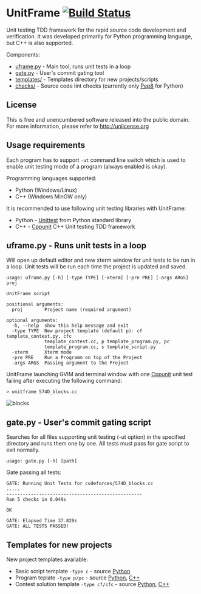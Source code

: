 # UnitFrame [![Build Status](https://travis-ci.org/UnitFrame/unitframe.svg?branch=master)](https://travis-ci.org/UnitFrame/unitframe)
Unit testing TDD framework for the rapid source code development and verification. It was developed primarily for Python programming language, but C++ is also supported.

Components:
- [uframe.py](https://github.com/UnitFrame/unitframe/blob/master/uframe.py)        - Main tool, runs unit tests in a loop
- [gate.py](https://github.com/UnitFrame/unitframe/blob/master/gate.py)            - User's commit gating tool
- [templates/](https://github.com/UnitFrame/unitframe/blob/master/templates)       - Templates directory for new projects/scripts
- [checks/](https://github.com/UnitFrame/unitframe/blob/master/checks)             - Source code lint checks (currently only [Pep8](https://www.python.org/dev/peps/pep-0008/) for Python)

## License
This is free and unencumbered software released into the public domain. For more information, please refer to http://unlicense.org

## Usage requirements
Each program has to support `-ut` command line switch which is used to enable unit testing mode of a program (always enabled is okay).

Programming languages supported:
- Python (Windows/Linux)
- C++ (Windows MinGW only)

It is recommended to use following unit testing libraries with UnitFrame:
- Python - [Unittest](https://docs.python.org/3/library/unittest.html) from Python standard library
- C++ - [Cppunit](https://github.com/cppunit/cppunit) C++ Unit testing TDD framework

## uframe.py - Runs unit tests in a loop
Will open up default editor and new xterm window for unit tests to be run in a loop. Unit tests will be run each time the project is updated and saved.

```
usage: uframe.py [-h] [-type TYPE] [-xterm] [-pre PRE] [-args ARGS] proj

UnitFrame script

positional arguments:
  proj        Project name (required argument)

optional arguments:
  -h, --help  show this help message and exit
  -type TYPE  New project template (default p): cf template_contest.py, cfc
              template_contest.cc, p template_program.py, pc
              template_program.cc, s template_script.py
  -xterm      Xterm mode
  -pre PRE    Run a Programm on top of the Project
  -args ARGS  Passing argument to the Project
```

UnitFrame launching GVIM and terminal window with one [Cppunit](https://github.com/cppunit/cppunit) unit test failing after executing the following command:

`> unitframe 574D_blocks.cc`

![blocks](https://cloud.githubusercontent.com/assets/3139960/9644637/19b1065c-517c-11e5-8c73-ed636bbfc5bd.jpg)

## gate.py - User's commit gating script

Searches for all files supporting unit testing (-ut option) in the specified directory and runs them one by one. All tests must pass for gate script to exit normally.

`usage: gate.py [-h] [path]`

Gate passing all tests:
```
GATE: Running Unit Tests for codeforces/574D_blocks.cc
.....
--------------------------------------------------
Ran 5 checks in 0.049s

OK

GATE: Elapsed Time 37.829s
GATE: ALL TESTS PASSED!
```

## Templates for new projects

New project templates available:
- Basic script template `-type c` - source [Python](https://github.com/UnitFrame/unitframe/blob/master/templates/template_script.py)
- Program teplate `-type p/pc` - source [Python](https://github.com/UnitFrame/unitframe/blob/master/templates/template_program.py), [C++](https://github.com/UnitFrame/unitframe/blob/master/templates/template_program.cc)
- Contest solution template `-type cf/cfc` - source [Python](https://github.com/UnitFrame/unitframe/blob/master/templates/template_contest.py), [C++](https://github.com/UnitFrame/unitframe/blob/master/templates/template_contest.cc)
